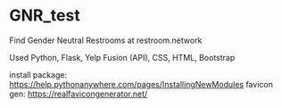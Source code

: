 # GNR_test

Find Gender Neutral Restrooms at restroom.network

Used Python, Flask, Yelp Fusion (API), CSS, HTML, Bootstrap

install package: https://help.pythonanywhere.com/pages/InstallingNewModules
favicon gen: https://realfavicongenerator.net/
